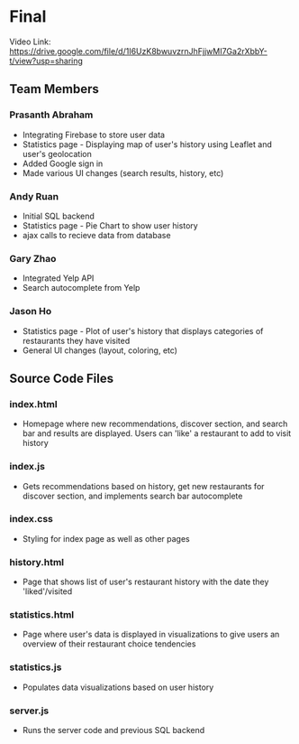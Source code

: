 # Final

Video Link: https://drive.google.com/file/d/1I6UzK8bwuvzrnJhFjjwMI7Ga2rXbbY-t/view?usp=sharing

## Team Members

### Prasanth Abraham
* Integrating Firebase to store user data
* Statistics page - Displaying map of user's history using Leaflet and user's geolocation
* Added Google sign in
* Made various UI changes (search results, history, etc)
### Andy Ruan
* Initial SQL backend
* Statistics page - Pie Chart to show user history
* ajax calls to recieve data from database
### Gary Zhao
* Integrated Yelp API
* Search autocomplete from Yelp
### Jason Ho
* Statistics page - Plot of user's history that displays categories of restaurants they have visited
* General UI changes (layout, coloring, etc)

## Source Code Files

### index.html
* Homepage where new recommendations, discover section, and search bar and results are displayed. Users can 'like' a restaurant to add to visit history
### index.js
* Gets recommendations based on history, get new restaurants for discover section, and implements search bar autocomplete
### index.css
* Styling for index page as well as other pages
### history.html
* Page that shows list of user's restaurant history with the date they 'liked'/visited
### statistics.html
* Page where user's data is displayed in visualizations to give users an overview of their restaurant choice tendencies
### statistics.js
* Populates data visualizations based on user history
### server.js
* Runs the server code and previous SQL backend
